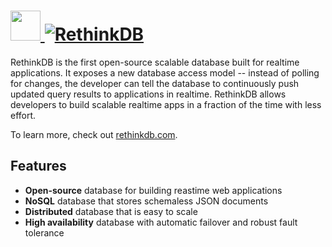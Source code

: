 # [<img src="https://cdn.jsdelivr.net/gh/AdmiringWorm/chocolatey-packages@e2b844c94b052109fa3a17c25c7ab383e571ec62/automatic/rethinkdb/icons/rethinkdb.svg" height="48" width="48" /> ![RethinkDB](https://img.shields.io/chocolatey/v/resxtranslator.svg?label=RethinkDB&style=for-the-badge)](https://community.chocolatey.org/packages/rethinkdb)

RethinkDB is the first open-source scalable database built for realtime applications. It exposes a new database access model -- instead of polling for changes, the developer can tell the database to continuously push updated query results to applications in realtime. RethinkDB allows developers to build scalable realtime apps in a fraction of the time with less effort.

To learn more, check out [rethinkdb.com](https://rethinkdb.com/).

## Features

- **Open-source** database for building reastime web applications
- **NoSQL** database that stores schemaless JSON documents
- **Distributed** database that is easy to scale
- **High availability** database with automatic failover and robust fault tolerance
